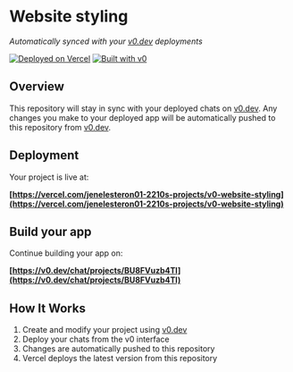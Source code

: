# Website styling

*Automatically synced with your [v0.dev](https://v0.dev) deployments*

[![Deployed on Vercel](https://img.shields.io/badge/Deployed%20on-Vercel-black?style=for-the-badge&logo=vercel)](https://vercel.com/jenelesteron01-2210s-projects/v0-website-styling)
[![Built with v0](https://img.shields.io/badge/Built%20with-v0.dev-black?style=for-the-badge)](https://v0.dev/chat/projects/BU8FVuzb4Tl)

## Overview

This repository will stay in sync with your deployed chats on [v0.dev](https://v0.dev).
Any changes you make to your deployed app will be automatically pushed to this repository from [v0.dev](https://v0.dev).

## Deployment

Your project is live at:

**[https://vercel.com/jenelesteron01-2210s-projects/v0-website-styling](https://vercel.com/jenelesteron01-2210s-projects/v0-website-styling)**

## Build your app

Continue building your app on:

**[https://v0.dev/chat/projects/BU8FVuzb4Tl](https://v0.dev/chat/projects/BU8FVuzb4Tl)**

## How It Works

1. Create and modify your project using [v0.dev](https://v0.dev)
2. Deploy your chats from the v0 interface
3. Changes are automatically pushed to this repository
4. Vercel deploys the latest version from this repository